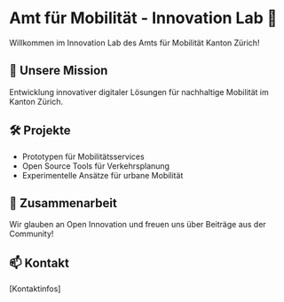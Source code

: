 # Amt für Mobilität - Innovation Lab 🚀

Willkommen im Innovation Lab des Amts für Mobilität Kanton Zürich!

## 🎯 Unsere Mission
Entwicklung innovativer digitaler Lösungen für nachhaltige Mobilität im Kanton Zürich.

## 🛠️ Projekte
- Prototypen für Mobilitätsservices
- Open Source Tools für Verkehrsplanung
- Experimentelle Ansätze für urbane Mobilität

## 🤝 Zusammenarbeit
Wir glauben an Open Innovation und freuen uns über Beiträge aus der Community!

## 📫 Kontakt
[Kontaktinfos]
